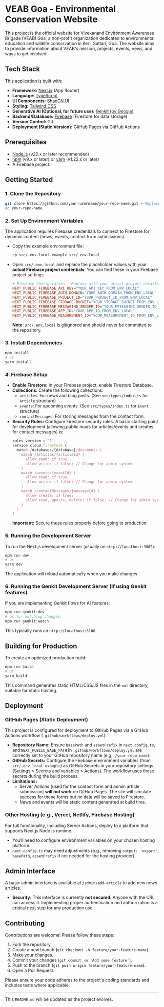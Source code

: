 
# VEAB Goa - Environmental Conservation Website

This project is the official website for Vivekanand Environment Awareness Brigade (VEAB) Goa, a non-profit organization dedicated to environmental education and wildlife conservation in Keri, Sattari, Goa. The website aims to provide information about VEAB's mission, projects, events, news, and ways to get involved.

## Tech Stack

This application is built with:

*   **Framework:** [Next.js](https://nextjs.org/) (App Router)
*   **Language:** [TypeScript](https://www.typescriptlang.org/)
*   **UI Components:** [ShadCN UI](https://ui.shadcn.com/)
*   **Styling:** [Tailwind CSS](https://tailwindcss.com/)
*   **Generative AI (Optional, for future use):** [Genkit (by Google)](https://firebase.google.com/docs/genkit)
*   **Backend/Database:** [Firebase](https://firebase.google.com/) (Firestore for data storage)
*   **Version Control:** Git
*   **Deployment (Static Version):** GitHub Pages via GitHub Actions

## Prerequisites

*   [Node.js](https://nodejs.org/) (v20.x or later recommended)
*   [npm](https://www.npmjs.com/) (v9.x or later) or [yarn](https://yarnpkg.com/) (v1.22.x or later)
*   A Firebase project.

## Getting Started

### 1. Clone the Repository

```bash
git clone https://github.com/your-username/your-repo-name.git # Replace with your actual repo URL
cd your-repo-name
```

### 2. Set Up Environment Variables

The application requires Firebase credentials to connect to Firestore for dynamic content (news, events, contact form submissions).

*   Copy the example environment file:
    ```bash
    cp src/.env.local.example src/.env.local
    ```
*   Open `src/.env.local` and replace the placeholder values with your **actual Firebase project credentials**. You can find these in your Firebase project settings.

    ```ini
    # Firebase Configuration - Replace with your actual project details
    NEXT_PUBLIC_FIREBASE_API_KEY="YOUR_API_KEY_FROM_ENV_LOCAL"
    NEXT_PUBLIC_FIREBASE_AUTH_DOMAIN="YOUR_AUTH_DOMAIN_FROM_ENV_LOCAL"
    NEXT_PUBLIC_FIREBASE_PROJECT_ID="YOUR_PROJECT_ID_FROM_ENV_LOCAL"
    NEXT_PUBLIC_FIREBASE_STORAGE_BUCKET="YOUR_STORAGE_BUCKET_FROM_ENV_LOCAL"
    NEXT_PUBLIC_FIREBASE_MESSAGING_SENDER_ID="YOUR_MESSAGING_SENDER_ID_FROM_ENV_LOCAL"
    NEXT_PUBLIC_FIREBASE_APP_ID="YOUR_APP_ID_FROM_ENV_LOCAL"
    NEXT_PUBLIC_FIREBASE_MEASUREMENT_ID="YOUR_MEASUREMENT_ID_FROM_ENV_LOCAL" # Optional
    ```

    **Note:** `src/.env.local` is gitignored and should never be committed to the repository.

### 3. Install Dependencies

```bash
npm install
# or
yarn install
```

### 4. Firebase Setup

*   **Enable Firestore:** In your Firebase project, enable Firestore Database.
*   **Collections:** Create the following collections:
    *   `articles`: For news and blog posts. (See `src/types/index.ts` for `Article` structure)
    *   `events`: For upcoming events. (See `src/types/index.ts` for `Event` structure)
    *   `contactMessages`: For storing messages from the contact form.
*   **Security Rules:** Configure Firestore security rules. A basic starting point for development (allowing public reads for articles/events and creates for contact messages) is:
    ```javascript
    rules_version = '2';
    service cloud.firestore {
      match /databases/{database}/documents {
        match /articles/{articleId} {
          allow read: if true;
          allow write: if false; // Change for admin system
        }
        match /events/{eventId} {
          allow read: if true;
          allow write: if false; // Change for admin system
        }
        match /contactMessages/{messageId} {
          allow create: if true;
          allow read, update, delete: if false; // Change for admin system
        }
      }
    }
    ```
    **Important:** Secure these rules properly before going to production.

### 5. Running the Development Server

To run the Next.js development server (usually on `http://localhost:9002`):

```bash
npm run dev
# or
yarn dev
```

The application will reload automatically when you make changes.

### 6. Running the Genkit Development Server (If using Genkit features)

If you are implementing Genkit flows for AI features:

```bash
npm run genkit:dev
# or for watching changes:
npm run genkit:watch
```
This typically runs on `http://localhost:3100`.

## Building for Production

To create an optimized production build:

```bash
npm run build
# or
yarn build
```
This command generates static HTML/CSS/JS files in the `out` directory, suitable for static hosting.

## Deployment

### GitHub Pages (Static Deployment)

This project is configured for deployment to GitHub Pages via a GitHub Actions workflow (`.github/workflows/deploy.yml`).

*   **Repository Name:** Ensure `basePath` and `assetPrefix` in `next.config.ts`, and `NEXT_PUBLIC_BASE_PATH` in `.github/workflows/deploy.yml` are correctly set to your GitHub repository name (e.g., `/your-repo-name`).
*   **GitHub Secrets:** Configure the Firebase environment variables (from `src/.env.local.example`) as GitHub Secrets in your repository settings (Settings > Secrets and variables > Actions). The workflow uses these secrets during the build process.
*   **Limitations:**
    *   Server Actions (used for the contact form and admin article submission) **will not work** on GitHub Pages. The site will simulate success for these forms but no data will be saved to Firestore.
    *   News and events will be static content generated at build time.

### Other Hosting (e.g., Vercel, Netlify, Firebase Hosting)

For full functionality, including Server Actions, deploy to a platform that supports Next.js Node.js runtime.
*   You'll need to configure environment variables on your chosen hosting platform.
*   `next.config.ts` may need adjustments (e.g., removing `output: 'export'`, `basePath`, `assetPrefix` if not needed for the hosting provider).

## Admin Interface

A basic admin interface is available at `/admin/add-article` to add new news articles.
*   **Security:** This interface is currently **not secured**. Anyone with the URL can access it. Implementing proper authentication and authorization is a critical next step for any production use.

## Contributing

Contributions are welcome! Please follow these steps:
1.  Fork the repository.
2.  Create a new branch (`git checkout -b feature/your-feature-name`).
3.  Make your changes.
4.  Commit your changes (`git commit -m 'Add some feature'`).
5.  Push to the branch (`git push origin feature/your-feature-name`).
6.  Open a Pull Request.

Please ensure your code adheres to the project's coding standards and includes tests where applicable.

---

This `README.md` will be updated as the project evolves.
